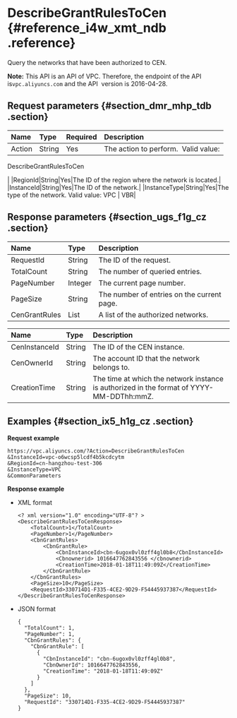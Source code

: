# DescribeGrantRulesToCen {#reference_i4w_xmt_ndb .reference}

Query the networks that have been authorized to CEN.

**Note:** This API is an API of VPC. Therefore, the endpoint of the API is`vpc.aliyuncs.com` and the API  version is 2016-04-28.

## Request parameters {#section_dmr_mhp_tdb .section}

|Name|Type|Required|Description|
|:---|:---|:-------|:----------|
|Action|String|Yes| The action to perform.  Valid value:

 DescribeGrantRulesToCen

 |
|RegionId|String|Yes|The ID of the region where the network is located.|
|InstanceId|String|Yes|The ID of the network.|
|InstanceType|String|Yes|The type of the network. Valid value: VPC | VBR|

## Response parameters {#section_ugs_f1g_cz .section}

|Name|Type|Description|
|:---|:---|:----------|
|RequestId|String|The ID of the request.|
|TotalCount|String|The number of queried entries.|
|PageNumber|Integer|The current page number.|
|PageSize|String|The number of entries on the current page.|
|CenGrantRules|List|A list of the authorized networks.|

|Name|Type|Description|
|:---|:---|:----------|
|CenInstanceId|String|The ID of the CEN instance.|
|CenOwnerId|String|The account ID that the network belongs to.|
|CreationTime|String|The time at which the network instance is authorized in the format of YYYY-MM-DDThh:mmZ.|

## Examples {#section_ix5_h1g_cz .section}

**Request example**

``` {#createVPCpub}
https://vpc.aliyuncs.com/?Action=DescribeGrantRulesToCen
&InstanceId=vpc-o6wcsp5lcdf4b5kcdcytm
&RegionId=cn-hangzhou-test-306
&InstanceType=VPC
&CommonParameters
```

**Response example**

-   XML format

    ```
    <? xml version="1.0" encoding="UTF-8"? >
    <DescribeGrantRulesToCenResponse>
        <TotalCount>1</TotalCount>
        <PageNumber>1</PageNumber>
        <CbnGrantRules>
            <CbnGrantRule>
                <CbnInstanceId>cbn-6ugox0vl0zff4gl0b8</CbnInstanceId>
                <Cbnownerid> 1016647762843556 </cbnownerid>
                <CreationTime>2018-01-18T11:49:09Z</CreationTime>
            </CbnGrantRule>
        </CbnGrantRules>
        <PageSize>10</PageSize>
        <RequestId>330714D1-F335-4CE2-9D29-F54445937387</RequestId>
    </DescribeGrantRulesToCenResponse>
    ```

-   JSON format

    ```
    {
      "TotalCount": 1,
      "PageNumber": 1,
      "CbnGrantRules": {
        "CbnGrantRule": [
          {
            "CbnInstanceId": "cbn-6ugox0vl0zff4gl0b8",
            "CbnOwnerId": 1016647762843556,
            "CreationTime": "2018-01-18T11:49:09Z"
          }
        ]
      },
      "PageSize": 10,
      "RequestId": "330714D1-F335-4CE2-9D29-F54445937387"
    }
    ```


